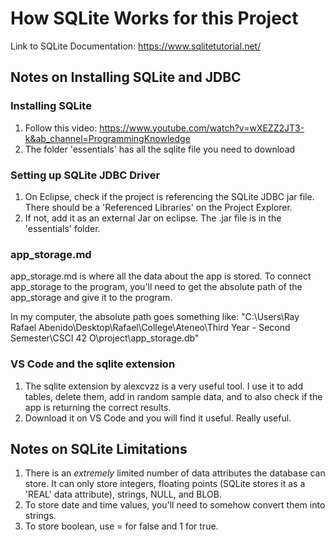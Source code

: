 # How SQLite Works for this Project
Link to SQLite Documentation: https://www.sqlitetutorial.net/

## Notes on Installing SQLite and JDBC
### Installing SQLite
1. Follow this video: https://www.youtube.com/watch?v=wXEZZ2JT3-k&ab_channel=ProgrammingKnowledge
2. The folder 'essentials' has all the sqlite file you need to download

### Setting up SQLite JDBC Driver
1. On Eclipse, check if the project is referencing the SQLite JDBC jar file. There should be a 'Referenced Libraries' on the Project Explorer.
2. If not, add it as an external Jar on eclipse. The .jar file is in the 'essentials' folder.

### app_storage.md
app_storage.md is where all the data about the app is stored. To connect app_storage to the program, you'll need to get the absolute path of the app_storage and give it to the program.

In my computer, the absolute path goes something like: "C:\\Users\\Ray Rafael Abenido\\Desktop\\Rafael\\College\\Ateneo\\Third Year - Second Semester\\CSCI 42 O\\project\\app_storage.db"

### VS Code and the sqlite extension
1. The sqlite extension by alexcvzz is a very useful tool. I use it to add tables, delete them, add in random sample data, and to also check if the app is returning the correct results.
2. Download it on VS Code and you will find it useful. Really useful.

## Notes on SQLite Limitations
1. There is an *extremely* limited number of data attributes the database can store. It can only store integers, floating points (SQLite stores it as a 'REAL' data attribute), strings, NULL, and BLOB.
2. To store date and time values, you'll need to somehow convert them into strings.
3. To store boolean, use = for false and 1 for true.

